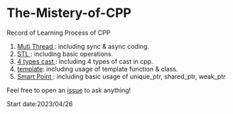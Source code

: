# The-Mistery-of-CPP
Record of Learning Process of CPP

1. [Muti Thread ](https://github.com/Raozey/The-Mistery-of-Cpp/tree/main/muti-thread): including sync & async coding.
2. [STL ](https://github.com/Raozey/The-Mistery-of-Cpp/tree/main/STl): including basic operations.
3. [4 types cast ](https://github.com/Raozey/The-Mistery-of-Cpp/tree/main/4%20types%20cast): including 4 types of cast in cpp.
4. [template](https://github.com/Raozey/The-Mistery-of-Cpp/tree/main/template): including usage of template function & class.
5. [Smart Point ](https://github.com/Raozey/The-Mistery-of-Cpp/tree/main/Smart%20Pointer): including basic usage of unique_ptr, shared_ptr, weak_ptr



Feel free to open an [issue](https://github.com/Raozey/The-Mistery-of-Cpp/issues/new) to ask anything!


Start date:2023/04/26
